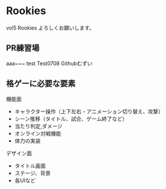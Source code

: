 # Rookies
 vol5 Rookies よろしくお願いします。
 
## PR練習場
aaa~~~
test
Test0708
Githubむずい


## 格ゲーに必要な要素
機能面
- キャラクター操作（上下左右・アニメーション切り替え、攻撃）
- シーン推移（タイトル、試合、ゲーム終了など）
- 当たり判定,ダメージ
- オンライン対戦機能
- 体力の実装


デザイン面
- タイトル画面
- ステージ、背景
- 各UIなど

